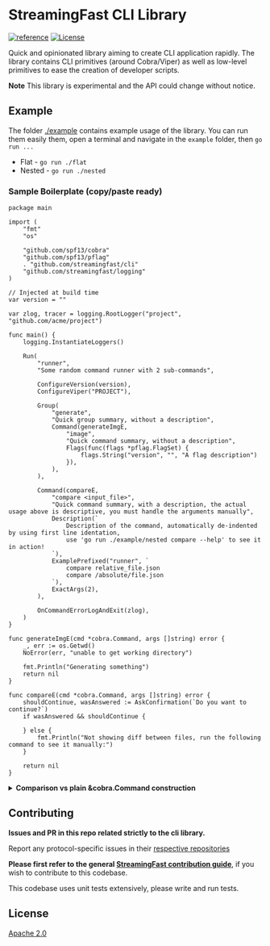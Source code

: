 # StreamingFast CLI Library
[![reference](https://img.shields.io/badge/godoc-reference-5272B4.svg?style=flat-square)](https://pkg.go.dev/github.com/streamingfast/dgrpc)
[![License](https://img.shields.io/badge/License-Apache%202.0-blue.svg)](https://opensource.org/licenses/Apache-2.0)

Quick and opinionated library aiming to create CLI application rapidly. The library contains CLI primitives (around Cobra/Viper) as well as low-level primitives to ease the creation of developer scripts.

**Note** This library is experimental and the API could change without notice.

## Example

The folder [./example](./example) contains example usage of the library. You can run them easily them, open a terminal and navigate in the `example` folder, then `go run ...`

 * Flat - `go run ./flat`
 * Nested - `go run ./nested`

### Sample Boilerplate (copy/paste ready)

```golang
package main

import (
	"fmt"
	"os"

	"github.com/spf13/cobra"
	"github.com/spf13/pflag"
	. "github.com/streamingfast/cli"
	"github.com/streamingfast/logging"
)

// Injected at build time
var version = ""

var zlog, tracer = logging.RootLogger("project", "github.com/acme/project")

func main() {
	logging.InstantiateLoggers()

	Run(
		"runner",
		"Some random command runner with 2 sub-commands",

		ConfigureVersion(version),
		ConfigureViper("PROJECT"),

		Group(
			"generate",
			"Quick group summary, without a description",
			Command(generateImgE,
				"image",
				"Quick command summary, without a description",
				Flags(func(flags *pflag.FlagSet) {
					flags.String("version", "", "A flag description")
				}),
			),
		),

		Command(compareE,
			"compare <input_file>",
			"Quick command summary, with a description, the actual usage above is descriptive, you must handle the arguments manually",
			Description(`
				Description of the command, automatically de-indented by using first line identation,
				use 'go run ./example/nested compare --help' to see it in action!
			`),
			ExamplePrefixed("runner", `
				compare relative_file.json
				compare /absolute/file.json
			`),
			ExactArgs(2),
		),

		OnCommandErrorLogAndExit(zlog),
	)
}

func generateImgE(cmd *cobra.Command, args []string) error {
	_, err := os.Getwd()
	NoError(err, "unable to get working directory")

	fmt.Println("Generating something")
	return nil
}

func compareE(cmd *cobra.Command, args []string) error {
	shouldContinue, wasAnswered := AskConfirmation(`Do you want to continue?`)
	if wasAnswered && shouldContinue {

	} else {
		fmt.Println("Not showing diff between files, run the following command to see it manually:")
	}

	return nil
}
```

<details>
<summary><b>Comparison vs plain &cobra.Command construction</b></summary>

<table>
<tr><th>Before</th><th>After</th></tr>
<tr>
<td>
<pre>
var protogenCmd = &cobra.Command{
	Use:   "protogen [<manifest>]",
	Short: "Generate Rust bindings from a package",
	Long: cli.Dedent(`
		Generate Rust bindings from a package. The manifest is optional as it will try to find a file named
		'substreams.yaml' in current working directory if nothing entered. You may enter a directory that contains a 'substreams.yaml'
		file in place of '<manifest_file>', or a link to a remote .spkg file, using urls gs://, http(s)://, ipfs://, etc.'.
	`),
	RunE:         runProtogen,
	Args:         cobra.RangeArgs(0, 1),
	SilenceUsage: true,
}

func init() {
	rootCmd.AddCommand(protogenCmd)

	flags := protogenCmd.Flags()
	flags.StringP("output-path", "o", "src/pb", cli.FlagDescription(`
		Directory to output generated .rs files, if the received <package> argument is a local Substreams manifest file
		(e.g. a local file ending with .yaml), the output path will be made relative to it
	`))
	flags.StringArrayP("exclude-paths", "x", []string{}, "Exclude specific files or directories, for example \"proto/a/a.proto\" or \"proto/a\"")
	flags.Bool("generate-mod-rs", true, cli.FlagDescription(`
		Generate the protobuf 'mod.rs' file alongside the rust bindings. Include '--generate-mod-rs=false' If you wish to disable this generation.
		If there is a present 'buf.gen.yaml', consult https://github.com/neoeinstein/protoc-gen-prost/blob/main/protoc-gen-prost-crate/README.md to add 'mod.rs' generation functionality.
	`))
	flags.Bool("show-generated-buf-gen", false, "Whether to show the generated buf.gen.yaml file or not")
}
</pre>
</td>
<td>
<pre>
var protogenCmd = Command(
	runProtogen,
	"protogen [<manifest>]",
	"Generate Rust bindings from a package",
	Description(`
		Generate Rust bindings from a package. The manifest is optional as it will try to find a file named
		'substreams.yaml' in current working directory if nothing entered. You may enter a directory that contains a 'substreams.yaml'
		file in place of '<manifest_file>', or a link to a remote .spkg file, using urls gs://, http(s)://, ipfs://, etc.'.
	`),
	RangeArgs(0, 1),
	Flags(func(flags *pflag.FlagSet) {
		flags.StringP("output-path", "o", "src/pb", FlagDescription(`
			Directory to output generated .rs files, if the received <package> argument is a local Substreams manifest file
			(e.g. a local file ending with .yaml), the output path will be made relative to it
		`))
		flags.StringArrayP("exclude-paths", "x", []string{}, "Exclude specific files or directories, for example \"proto/a/a.proto\" or \"proto/a\"")
		flags.Bool("generate-mod-rs", true, FlagDescription(`
			Generate the protobuf 'mod.rs' file alongside the rust bindings. Include '--generate-mod-rs=false' If you wish to disable this generation.
			If there is a present 'buf.gen.yaml', consult https://github.com/neoeinstein/protoc-gen-prost/blob/main/protoc-gen-prost-crate/README.md to add 'mod.rs' generation functionality.
		`))
		flags.Bool("show-generated-buf-gen", false, "Whether to show the generated buf.gen.yaml file or not")
	}),
)
</pre>
</td>
</table>
</details>

## Contributing

**Issues and PR in this repo related strictly to the cli library.**

Report any protocol-specific issues in their
[respective repositories](https://github.com/streamingfast/streamingfast#protocols)

**Please first refer to the general
[StreamingFast contribution guide](https://github.com/streamingfast/streamingfast/blob/master/CONTRIBUTING.md)**,
if you wish to contribute to this codebase.

This codebase uses unit tests extensively, please write and run tests.

## License

[Apache 2.0](LICENSE)
